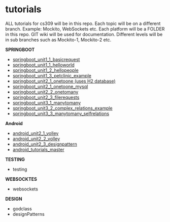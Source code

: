 # tutorials

ALL tutorials for cs309 will be in this repo.
Each topic will be on a different branch. Example: Mockito, WebSockets etc.
Each platform will be a FOLDER in this repo.
GIT wiki will be used for documentation.
Different levels will be in sub branches such as Mockito-1, Mockito-2 etc.


**SPRINGBOOT**

*  [springboot_unit1_1_basicrequest](https://git.las.iastate.edu/cs309/tutorials/tree/springboot_unit1_1_basicrequest)
*  [springboot_unit1_1_helloworld](https://git.las.iastate.edu/cs309/tutorials/tree/springboot_unit1_1_helloworld)
*  [springboot_unit1_2_hellopeople](https://git.las.iastate.edu/cs309/tutorials/tree/springboot_unit1_2_hellopeople)
*  [springboot_unit1_3_petclinic_example](https://git.las.iastate.edu/cs309/tutorials/tree/springboot_unit1_3_petclinic_example)
*  [springboot_unit2_1_onetoone  (uses H2 database)](https://git.las.iastate.edu/cs309/tutorials/tree/springboot_unit2_1_onetoone)
*  [springboot_unit2_1_onetoone_mysql](https://git.las.iastate.edu/cs309/tutorials/tree/springboot_unit2_1_onetoone_mysql) 
*  [springboot_unit2_2_onetomany](https://git.las.iastate.edu/cs309/tutorials/tree/springboot_unit2_2_onetomany)
*  [springboot_unit2_3_filerequests](https://git.las.iastate.edu/cs309/tutorials/tree/springboot_unit2_3_filerequests)
*  [springboot_unit3_1_manytomany](https://git.las.iastate.edu/cs309/tutorials/tree/springboot_unit3_1_manytomany)
*  [springboot_unit3_2_complex_relations_example](https://git.las.iastate.edu/cs309/tutorials/tree/springboot_unit3_2_complex_relations_example)
*  [springboot_unit3_3_manytomany_selfrelations](https://git.las.iastate.edu/cs309/tutorials/tree/springboot_unit3_3_manytomany_selfrelations)

**Android**

* [android_unit2_1_volley](https://git.las.iastate.edu/cs309/tutorials/tree/android_unit2_1_volley) 
* [android_unit2_2_volley](https://git.las.iastate.edu/cs309/tutorials/tree/android_unit2_2_volley)
* [android_unit2_3_designpattern](https://git.las.iastate.edu/cs309/tutorials/tree/android_unit2_3_designpattern)
* [android_tutorials_master](https://git.las.iastate.edu/cs309/tutorials/tree/android_tutorials_master)


**TESTING**
*  testing

**WEBSOCKTES**
*  websockets


**DESIGN**
*  godclass
*  designPatterns

